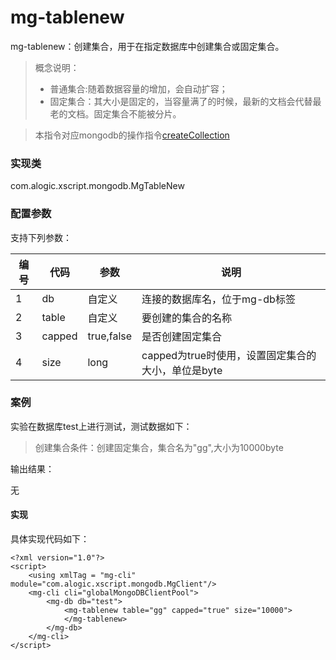 mg-tablenew
======

mg-tablenew：创建集合，用于在指定数据库中创建集合或固定集合。

> 概念说明：
> * 普通集合:随着数据容量的增加，会自动扩容；
> * 固定集合：其大小是固定的，当容量满了的时候，最新的文档会代替最老的文档。固定集合不能被分片。

> 本指令对应mongodb的操作指令[createCollection](http://mongodb.github.io/mongo-java-driver/3.4/driver/tutorials/databases-collections/)

### 实现类

com.alogic.xscript.mongodb.MgTableNew

### 配置参数

支持下列参数：

| 编号 | 代码 | 参数 | 说明  |
| ---- | ---- | ---- | ---- |
| 1 | db | 自定义 |连接的数据库名，位于mg-db标签|
| 2 | table | 自定义 |要创建的集合的名称|
| 3 | capped | true,false |是否创建固定集合|
| 4 | size | long |capped为true时使用，设置固定集合的大小，单位是byte|

### 案例

实验在数据库test上进行测试，测试数据如下：

> 创建集合条件：创建固定集合，集合名为"gg",大小为10000byte

输出结果：

无

#### 实现

具体实现代码如下：
```
<?xml version="1.0"?>
<script>
	<using xmlTag = "mg-cli" module="com.alogic.xscript.mongodb.MgClient"/>
	<mg-cli cli="globalMongoDBClientPool">
		<mg-db db="test">
			<mg-tablenew table="gg" capped="true" size="10000">
			</mg-tablenew>
		</mg-db>
	</mg-cli>
</script> 


```